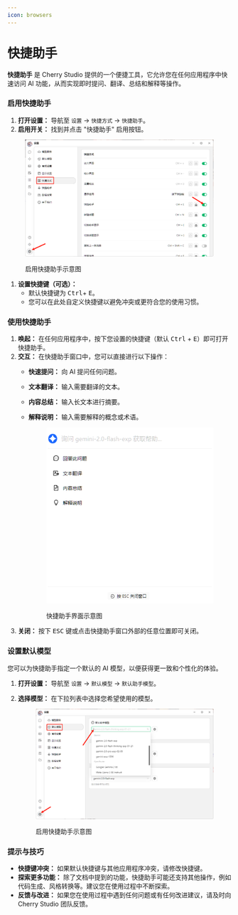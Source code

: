 ```yaml
---
icon: browsers
---
```


# 快捷助手

**快捷助手** 是 Cherry Studio 提供的一个便捷工具，它允许您在任何应用程序中快速访问 AI 功能，从而实现即时提问、翻译、总结和解释等操作。

### 启用快捷助手

1. **打开设置：** 导航至 `设置` -> `快捷方式` -> `快捷助手`。
2. **启用开关：** 找到并点击 "快捷助手" 启用按钮。&#x20;

<figure><img src="../../.gitbook/assets/快捷助手-0.png" alt=""><figcaption><p>启用快捷助手示意图</p></figcaption></figure>

1. **设置快捷键（可选）：**
   * 默认快捷键为 <kbd>Ctrl</kbd>+ <kbd>E</kbd>。
   * 您可以在此处自定义快捷键以避免冲突或更符合您的使用习惯。

### 使用快捷助手

1. **唤起：** 在任何应用程序中，按下您设置的快捷键（默认 <kbd>Ctrl</kbd> + <kbd>E</kbd>）即可打开快捷助手。
2. **交互：** 在快捷助手窗口中，您可以直接进行以下操作：
   * **快速提问：** 向 AI 提问任何问题。
   * **文本翻译：** 输入需要翻译的文本。
   * **内容总结：** 输入长文本进行摘要。
   *   **解释说明：** 输入需要解释的概念或术语。&#x20;

       <figure><img src="../../.gitbook/assets/快捷助手-1.png" alt=""><figcaption><p>快捷助手界面示意图</p></figcaption></figure>
3. **关闭：** 按下 <kbd>ESC</kbd> 键或点击快捷助手窗口外部的任意位置即可关闭。

### 设置默认模型

您可以为快捷助手指定一个默认的 AI 模型，以便获得更一致和个性化的体验。

1. **打开设置：** 导航至 `设置` -> `默认模型` -> `默认助手模型`。
2.  **选择模型：** 在下拉列表中选择您希望使用的模型。&#x20;

    <figure><img src="../../.gitbook/assets/快捷助手-2.png" alt=""><figcaption><p>启用快捷助手示意图</p></figcaption></figure>

### 提示与技巧

* **快捷键冲突：** 如果默认快捷键与其他应用程序冲突，请修改快捷键。
* **探索更多功能：** 除了文档中提到的功能，快捷助手可能还支持其他操作，例如代码生成、风格转换等。建议您在使用过程中不断探索。
* **反馈与改进：** 如果您在使用过程中遇到任何问题或有任何改进建议，请及时向 Cherry Studio 团队反馈。
